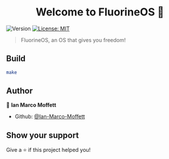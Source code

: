 <h1 align="center">Welcome to FluorineOS 👋</h1>
<p>
  <img alt="Version" src="https://img.shields.io/badge/version-v0.0.1-blue.svg?cacheSeconds=2592000" />
  <a href="#" target="_blank">
    <img alt="License: MIT" src="https://img.shields.io/badge/License-MIT-yellow.svg" />
  </a>
</p>

> FluorineOS, an OS that gives you freedom!

## Build

```sh
make
```

## Author

👤 **Ian Marco Moffett**

* Github: [@Ian-Marco-Moffett](https://github.com/Ian-Marco-Moffett)

## Show your support

Give a ⭐️ if this project helped you!
